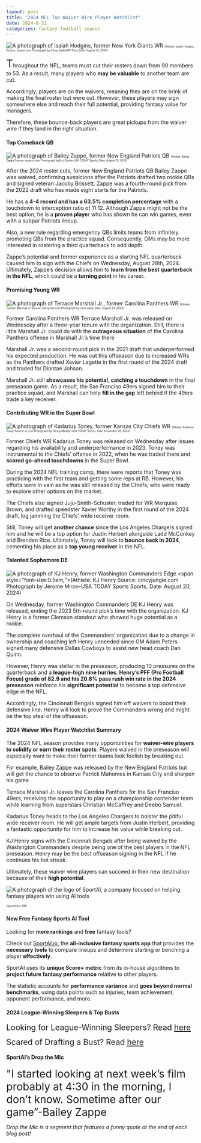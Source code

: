 ```yaml
---
layout: post
title: "2024 NFL Top Waiver Wire Player Watchlist"
date: 2024-8-31
categories: fantasy football season
---
```

![A photograph of Isaiah Hodgins, former New York Giants WR](https://nypost.com/wp-content/uploads/sites/2/2023/08/Isaiah-Hodgins.jpg)
<span style="font-size:0.5em;">(Athlete: Isaiah Hodgins Source: nypost.com Photograph by Corey Sipkin|NY Post, Date: August 23, 2024)</span> 

<span style="font-size:2em;">T</span>hroughout the NFL, teams must cut their rosters down from 90 members to 53. As a result, many players who **may be valuable** to another team are cut. 

Accordingly, players are on the waivers, meaning they are on the brink of making the final roster but were cut. However, these players may sign somewhere else and reach their full potential, providing fantasy value for managers. 

Therefore, these bounce-back players are great pickups from the waiver wire if they land in the right situation. 

#### Top Comeback QB

![A photograph of Bailey Zappe, former New England Patriots QB](https://cloudfront-us-east-2.images.arcpublishing.com/reuters/C56HHM2ZCZLHRMBF2HZHXV7ZYQ.jpg)
<span style="font-size:0.5em;">(Athlete: Bailey Zappe Source: reuters.com Photograph byEric Canha-USA TODAY Sports, Date: August 15, 2024)</span> 

After the 2024 roster cuts, former New England Patriots QB Bailey Zappe was waived, confirming suspicions after the Patriots drafted two rookie QBs and signed veteran Jacoby Brissett. Zappe was a fourth-round pick from the 2022 draft who has made eight starts for the Patriots. 

He has a **4-4 record and has a 63.5% completion percentage** with a touchdown to interception ratio of 11:12. Although Zappe might not be the best option, he is a **proven playe**r who has shown he can win games, even with a subpar Patriots lineup. 

Also, a new rule regarding emergency QBs limits teams from infinitely promoting QBs from the practice squad. Consequently, GMs may be more interested in rostering a third quarterback to add depth. 

Zappe’s potential and former experience as a starting NFL quarterback caused him to sign with the Chiefs on Wednesday, August 28th, 2024. Ultimately, Zappe’s decision allows him to **learn from the best quarterback in the NFL**, which could be a **turning point** in his career. 

#### Promising Young WR

![A photograph of Terrace Marshall Jr., former Carolina Panthers WR](https://nbcsports.brightspotcdn.com/dims4/default/49d594f/2147483647/strip/true/crop/6545x3685+0+340/resize/1000x563!/format/webp/quality/90/?url=https%3A%2F%2Fnbc-sports-production-nbc-sports.s3.us-east-1.amazonaws.com%2Fbrightspot%2F42%2Fd5%2Fd75bdaf348569466e03f6d374759%2Fhttps-delivery-gettyimages.com%2Fdownloads%2F1452622564)
<span style="font-size:0.5em;">(Athlete: Terrace Marshall Jr. Source: nbcsports.com Photograph by Josh Alper, Date: August 23, 2023)</span>  

Former Carolina Panthers WR Terrace Marshall Jr. was released on Wednesday after a three-year tenure with the organization. Still, there is little Marshall Jr. could do with the **outrageous situation** of the Carolina Panthers offense in Marshall Jr.’s time there

Marshall Jr. was a second-round pick in the 2021 draft that underperformed his expected production. He was cut this offseason due to increased WRs as the Panthers drafted Xavier Legette in the first round of the 2024 draft and traded for Diontae Johson.

Marshall Jr. still **showcases his potential**, **catching a touchdown** in the final preseason game. As a result, the San Franciso 49ers signed him to their practice squad, and Marshall can help **fill in the gap** left behind if the 49ers trade a key receiver.  

#### Contributing WR in the Super Bowl

![A photograph of Kadarius Toney, former Kansas City Chiefs WR](https://images2.minutemediacdn.com/image/upload/c_crop,w_3222,h_1812,x_0,y_146/c_fill,w_720,ar_16:9,f_auto,q_auto,g_auto/images/ImagnImages/mmsport/si-temp/01hwy2rbrzhryhz0bpck.jpg)
<span style="font-size:0.5em;">(Athlete: Kadarius Toney Source: si.com Photograph by Denny Medley-USA TODAY Sports, Date: November 20, 2023)</span> 

Former Chiefs WR Kadarius Toney was released on Wednesday after issues regarding his availability and underperformance in 2023. Toney was instrumental to the Chiefs’ offense in 2022, when he was traded there and **scored go-ahead touchdowns** in the Super Bowl.

During the 2024 NFL training camp, there were reports that Toney was practicing with the first team and getting some reps at RB. However, his efforts were in vain as he was still released by the Chiefs, who were ready to explore other options on the market. 

The Chiefs also signed Juju-Smith-Schuster, traded for WR Marquise Brown, and drafted speedster Xavier Worthy in the first round of the 2024 draft, log jamming the Chiefs’ wide receiver room. 

Still, Toney will get **another chance** since the Los Angeles Chargers signed him and he will be a top option for Justin Herbert alongside Ladd McConkey and Brenden Rice. Ultimately, Toney will look to **bounce back in 2024**, cementing his place as a **top young receiver** in the NFL. 

#### Talented Sophomore DE 

![A photograph of KJ Henry, former Washington Commanders Edge](https://cdn.vox-cdn.com/thumbor/267PUo8KC1LgEmABAzyBwf1pziQ=/0x0:4165x2926/1200x800/filters:focal(1722x796:2760x1834)/cdn.vox-cdn.com/uploads/chorus_image/image/73549673/usa_today_21976050.0.jpg)
<span style="font-size:0.5em;">(Athlete: KJ Henry Source: cincyjungle.com Photograph by Jerome Miron-USA TODAY Sports Sports, Date: August 20, 2024)</span> 

On Wednesday, former Washington Commanders DE KJ Henry was released, ending the 2023 5th-round pick’s time with the organization. KJ Henry is a former Clemson standout who showed huge potential as a rookie. 

The complete overhaul of the Commanders’ organization due to a change in ownership and coaching left Henry unneeded since GM Adam Peters signed many defensive Dallas Cowboys to assist new head coach Dan Quinn. 

However, Henry was stellar in the preseason, producing 10 pressures on the quarterback and a **league-high nine hurries**. **Henry’s PFF (Pro Football Focus) grade of 82.9 and his 20.8% pass rush win rate in the 2024 preseason** reinforce his **significant potential** to become a top defensive edge in the NFL. 

Accordingly, the Cincinnati Bengals signed him off waivers to boost their defensive line. Henry will look to prove the Commanders wrong and might be the top steal of the offseason. 

#### 2024 Waiver Wire Player Watchlist Summary

The 2024 NFL season provides many opportunities for **waiver-wire players to solidify or earn their roster spots**. Players waived in the preseason will especially want to make their former teams look foolish by breaking out. 

For example, Bailey Zappe was released by the New England Patriots but will get the chance to observe Patrick Mahomes in Kansas City and sharpen his game. 

Terrace Marshall Jr. leaves the Carolina Panthers for the San Franciso 49ers, receiving the opportunity to play on a championship contender team while learning from superstars Christian McCaffrey and Deebo Samuel. 

Kadarius Toney heads to the Los Angeles Chargers to bolster the pitiful wide receiver room. He will get ample targets from Justin Herbert, providing a fantastic opportunity for him to increase his value while breaking out. 

KJ Henry signs with the Cincinnati Bengals after being waived by the Washington Commanders despite being one of the best players in the NFL preseason. Henry may be the best offseason signing in the NFL if he continues his hot streak. 

Ultimately, these waiver wire players can succeed in their new destination because of their **high potential**. 

![A photograph of the logo of SportAI, a company focused on helping fantasy players win using AI tools](https://miro.medium.com/v2/resize:fit:908/format:webp/0*XJQxNj4js71Q1nRN) 

<span style="font-size:0.5em;">(SportAI Inc *TM*)</span>

#### New Free Fantasy Sports AI Tool

Looking for **more rankings** and **free** fantasy tools? 

Check out [SportAI.io](https://sportai.io/), the **all-inclusive fantasy sports app** that provides the **necessary tools** to compare lineups and determine starting or benching a player **effectively**. 

SportAI uses its **unique Score+ metric** from its in-house algorithms to **project future fantasy performance** relative to other players. 

The statistic accounts for **performance variance** and **goes beyond normal benchmarks**, using data points such as injuries, team achievement, opponent performance, and more.

#### 2024 League-Winning Sleepers & Top Busts

<span style="font-size:1.5em;">Looking for League-Winning Sleepers? Read [here](https://sportai.io/fantasy/football/draft/2024/08/02/NFL-Fantasy-Football-League-Winning-Breakouts-Sleepers.html)</span>

<span style="font-size:1.5em;">Scared of Drafting a Bust? Read [here](https://sportai.io/fantasy/football/draft/2024/08/09/NFL-Fantasy-Football-Top-Busts-Overpays-Underperformers-Overvalued-Players.html)</span>

#### SportAI’s Drop the Mic 
<span style="font-size:2em;"> "I started looking at next week’s film probably at 4:30 in the morning, I don’t know. Sometime after our game”-Bailey Zappe</span>

*Drop the Mic is a segment that features a funny quote at the end of each blog post!*
